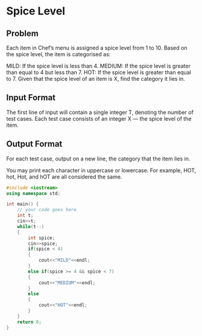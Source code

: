 # Spice Level
## Problem
Each item in Chef’s menu is assigned a spice level from 1 to 10. Based on the spice level, the item is categorised as:

MILD: If the spice level is less than 4.
MEDIUM: If the spice level is greater than equal to 4 but less than 7.
HOT: If the spice level is greater than equal to 7.
Given that the spice level of an item is X, find the category it lies in.

## Input Format
The first line of input will contain a single integer T, denoting the number of test cases.
Each test case consists of an integer X — the spice level of the item.
## Output Format
For each test case, output on a new line, the category that the item lies in.

You may print each character in uppercase or lowercase. For example, HOT, hot, Hot, and hOT are all considered the same.
```cpp
#include <iostream>
using namespace std;

int main() {
	// your code goes here
	int t;
	cin>>t;
	while(t--)
	{
	    int spice;
	    cin>>spice;
	    if(spice < 4)
	    {
	        cout<<"MILD"<<endl;
	    }
	    else if(spice >= 4 && spice < 7)
	    {
	        cout<<"MEDIUM"<<endl;
	    }
	    else
	    {
	        cout<<"HOT"<<endl;
	    }
	}
	return 0;
}

```